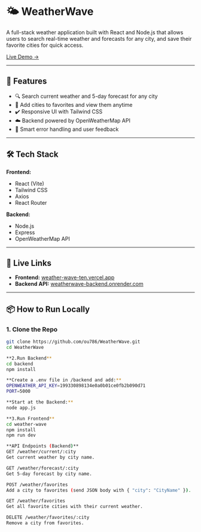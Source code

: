 # 🌤️ WeatherWave

A full-stack weather application built with React and Node.js that allows users to search real-time weather and forecasts for any city, and save their favorite cities for quick access.

[Live Demo →](https://weather-wave-ten.vercel.app/)

---

## 🚀 Features

- 🔍 Search current weather and 5-day forecast for any city
- 💙 Add cities to favorites and view them anytime
- ✔️ Responsive UI with Tailwind CSS
- ☁️ Backend powered by OpenWeatherMap API
- 🧠 Smart error handling and user feedback

---

## 🛠️ Tech Stack

**Frontend:**  
- React (Vite)
- Tailwind CSS
- Axios
- React Router

**Backend:**  
- Node.js
- Express
- OpenWeatherMap API

---

## 🔗 Live Links

- **Frontend:** [weather-wave-ten.vercel.app](https://weather-wave-ten.vercel.app/)
- **Backend API:** [weatherwave-backend.onrender.com](https://weatherwave-backend.onrender.com/weather)

---

## 📦 How to Run Locally

### 1. Clone the Repo

```bash
git clone https://github.com/ou786/WeatherWave.git
cd WeatherWave

**2.Run Backend**
cd backend
npm install

**Create a .env file in /backend and add:**
OPENWEATHER_API_KEY=199330898134e0a0b01ce0fb2b090d71
PORT=5000

**Start at the Backend:**
node app.js

**3.Run Frontend**
cd weather-wave
npm install
npm run dev

**API Endpoints (Backend)**
GET /weather/current/:city
Get current weather by city name.

GET /weather/forecast/:city
Get 5-day forecast by city name.

POST /weather/favorites
Add a city to favorites (send JSON body with { "city": "CityName" }).

GET /weather/favorites
Get all favorite cities with their current weather.

DELETE /weather/favorites/:city
Remove a city from favorites.
